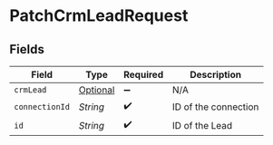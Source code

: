 # PatchCrmLeadRequest


## Fields

| Field                                               | Type                                                | Required                                            | Description                                         |
| --------------------------------------------------- | --------------------------------------------------- | --------------------------------------------------- | --------------------------------------------------- |
| `crmLead`                                           | [Optional<CrmLead>](../../models/shared/CrmLead.md) | :heavy_minus_sign:                                  | N/A                                                 |
| `connectionId`                                      | *String*                                            | :heavy_check_mark:                                  | ID of the connection                                |
| `id`                                                | *String*                                            | :heavy_check_mark:                                  | ID of the Lead                                      |